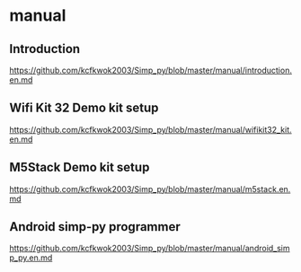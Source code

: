 # manual

## Introduction

https://github.com/kcfkwok2003/Simp_py/blob/master/manual/introduction.en.md

## Wifi Kit 32 Demo kit setup

https://github.com/kcfkwok2003/Simp_py/blob/master/manual/wifikit32_kit.en.md

## M5Stack Demo kit setup

https://github.com/kcfkwok2003/Simp_py/blob/master/manual/m5stack.en.md

## Android simp-py programmer

https://github.com/kcfkwok2003/Simp_py/blob/master/manual/android_simp_py.en.md

